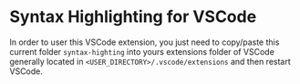 # Syntax Highlighting for VSCode

In order to user this VSCode extension, you just need to copy/paste this current folder
`syntax-highting` into yours extensions folder of VSCode generally located in 
`<USER_DIRECTORY>/.vscode/extensions` and then restart VSCode.